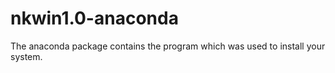 nkwin1.0-anaconda
=================

The anaconda package contains the program which was used to install your system.
